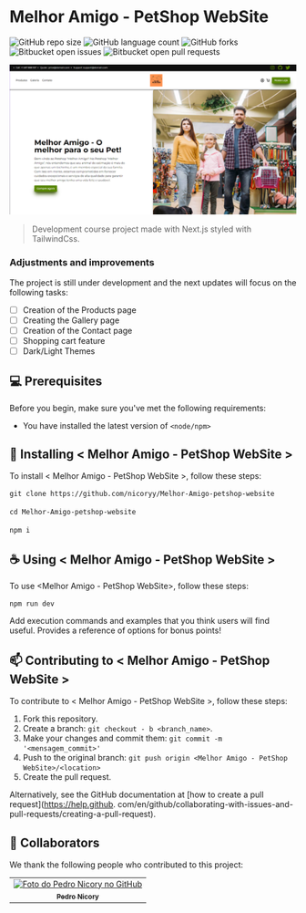 # Melhor Amigo - PetShop WebSite

![GitHub repo size](https://img.shields.io/github/repo-size/nicoryy/Melhor-Amigo-petshop-website?style=for-the-badge)
![GitHub language count](https://img.shields.io/github/languages/count/nicoryy/Melhor-Amigo-petshop-website?style=for-the-badge)
![GitHub forks](https://img.shields.io/github/forks/nicoryy/Melhor-Amigo-petshop-website?style=for-the-badge)
![Bitbucket open issues](https://img.shields.io/bitbucket/issues/nicoryy/Melhor-Amigo-petshop-website?style=for-the-badge)
![Bitbucket open pull requests](https://img.shields.io/bitbucket/pr-raw/nicoryy/Melhor-Amigo-petshop-website?style=for-the-badge)

<img src="/public/assets/image.png" alt="Exemplo imagem">

> Development course project made with Next.js styled with TailwindCss.

### Adjustments and improvements

The project is still under development and the next updates will focus on the following tasks:

- [ ] Creation of the Products page
- [ ] Creating the Gallery page
- [ ] Creation of the Contact page
- [ ] Shopping cart feature
- [ ] Dark/Light Themes
## 💻 Prerequisites

Before you begin, make sure you've met the following requirements:

- You have installed the latest version of `<node/npm>`

## 🚀 Installing < Melhor Amigo - PetShop WebSite >

To install < Melhor Amigo - PetShop WebSite >, follow these steps:

```
git clone https://github.com/nicoryy/Melhor-Amigo-petshop-website

cd Melhor-Amigo-petshop-website

npm i

```

## ☕ Using < Melhor Amigo - PetShop WebSite >

To use <Melhor Amigo - PetShop WebSite>, follow these steps:

```
npm run dev
```

Add execution commands and examples that you think users will find useful. Provides a reference of options for bonus points!

## 📫 Contributing to < Melhor Amigo - PetShop WebSite >

To contribute to < Melhor Amigo - PetShop WebSite >, follow these steps:

1. Fork this repository.
2. Create a branch: `git checkout -
b <branch_name>`.
3. Make your changes and commit them: `git commit -m '<mensagem_commit>'`
4. Push to the original branch: `git push origin <Melhor Amigo - PetShop WebSite>/<location>`
5. Create the pull request.

Alternatively, see the GitHub documentation at [how to create a pull request](https://help.github.
com/en/github/collaborating-with-issues-and-pull-requests/creating-a-pull-request).

## 🤝 Collaborators

We thank the following people who contributed to this project:
<table>
  <tr>
    <td align="center">
      <a href="#" title="defina o titulo do link">
        <img src="https://avatars.githubusercontent.com/u/96792563" width="100px;" alt="Foto do Pedro Nicory no GitHub"/><br>
        <sub>
          <b>Pedro Nicory</b>
        </sub>
      </a>
    </td>
  </tr>
</table>
